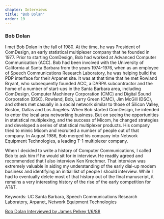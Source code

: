 ```yaml
---
chapter: Interviews
title: "Bob Dolan"
order: 19
---
```


### Bob Dolan

I met Bob Dolan in the fall of 1980. At the time, he was President of ComDesign, an early statistical multiplexer company that he founded in 1977. Prior to starting ComDesign, Bob had worked at Advanced Computer Communication (ACC). Bob had been involved with the University of California at Santa Barbara from the years 1974-1976, when as an employee of Speech Communications Research Laboratory, he was helping build the PDP interface for their Arpanet site. It was at that time that he met Rowland Bryant, who subsequently founded ACC, a DARPA subcontractor and the home of a number of start-ups in the Santa Barbara area, including ComDesign, Computer Machinery Corporation (CMC) and Digital Sound Corporation (DSC). Rowland, Bob, Larry Green (CMC), Jim McGill (DSC), and others met casually in a social network similar to those of Silicon Valley, Boston, Dallas and Los Angeles. When Bob started ComDesign, he intended to enter the local area networking business. But on seeing the opportunities in statistical multiplexing, and the success of Micom, he changed strategies and developed a series of statistical multiplexer products. His company tried to mimic Micom and recruited a number of people out of that company. In August 1986, Bob merged his company into Network Equipment Technologies, a leading T-1 multiplexer company.

When I decided to write a history of Computer Communications, I called Bob to ask him if he would sit for in interview. He readily agreed and recommended that I also interview Ken Krechmer. That interview was extremely valuable in aiding my understanding of the early dial-up modem business and identifying an initial list of people I should interview. While I had to eventually delete most of that history out of the final manuscript, it remains a very interesting history of the rise of the early competition for AT&T.

Keywords: UC Santa Barbara, Speech Communications Research Laboratory, Arpanet, Network Equipment Technologies

[Bob Dolan Interviewed by James Pelkey 1/6/88](https://archive.computerhistory.org/resources/access/text/2015/09/102737968-05-01-acc.pdf)

